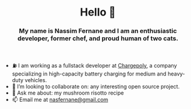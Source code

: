 <h1 align="center">Hello 👋</h1>

<h3 align="center">My name is Nassim Fernane and I am an enthusiastic developer, former chef, and proud human of two cats.</h3>
 &nbsp;&nbsp;
 
-   ⛽ I am working as a fullstack developer at
    <a href="https://www.chargepoly.com/fr/">Chargepoly</a>, a company specializing in high-capacity
    battery charging for medium and heavy-duty vehicles.
-   👯 I’m looking to collaborate on: any interesting open source project.
-   💬 Ask me about: my mushroom risotto recipe
-   📫 Email me at nasfernane@gmail.com
